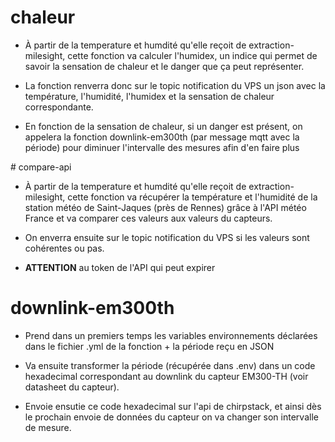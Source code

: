 # chaleur
- À partir de la temperature et humdité qu'elle reçoit de extraction-milesight, cette fonction va calculer l'humidex, un indice qui permet de savoir la sensation de chaleur et le danger que ça peut représenter.

- La fonction renverra donc sur le topic notification du VPS un json avec la température, l'humidité, l'humidex et la sensation de chaleur correspondante.

- En fonction de la sensation de chaleur, si un danger est présent, on appelera la fonction downlink-em300th (par message mqtt avec la période) pour diminuer l'intervalle des mesures afin d'en faire plus


# compare-api
- À partir de la temperature et humdité qu'elle reçoit de extraction-milesight, cette fonction va récupérer la température et l'humidité de la station météo de Saint-Jaques (près de Rennes) grâce à l'API météo France et va comparer ces valeurs aux valeurs du capteurs.

- On enverra ensuite sur le topic notification du VPS si les valeurs sont cohérentes ou pas.

- **ATTENTION** au token de l'API qui peut expirer


# downlink-em300th
- Prend dans un premiers temps les variables environnements déclarées dans le fichier .yml de la fonction + la période reçu en JSON

- Va ensuite transformer la période (récupérée dans .env) dans un code hexadecimal correspondant au downlink du capteur EM300-TH (voir datasheet du capteur).

- Envoie ensutie ce code hexadecimal sur l'api de chirpstack, et ainsi dès le prochain envoie de données du capteur on va changer son intervalle de mesure.